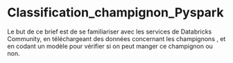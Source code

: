 # Classification_champignon_Pyspark

Le but de ce brief est de se familiariser avec les services de Databricks Community, en téléchargeant des données concernant les champignons ,
et en codant un modèle pour vérifier si on peut manger ce champignon ou non.
